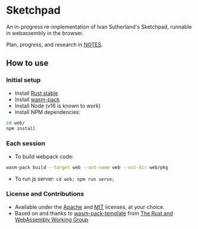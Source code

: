 # Sketchpad

An in-progress re-implementation of Ivan Sutherland's Sketchpad,
runnable in webassembly in the browser.

Plan, progress, and research in [NOTES](NOTES.md).

## How to use

### Initial setup

- Install [Rust stable](https://rustup.rs/)
- Install [wasm-pack](https://rustwasm.github.io/wasm-pack/installer/)
- Install Node (v16 is known to work)
- Install NPM dependencies:

```sh
cd web/
npm install
```

### Each session

- To build webpack code:

```sh
wasm-pack build --target web --out-name web --out-dir web/pkg
```

- To run js server: `cd web; npm run serve;`

### License and Contributions

- Available under the [Apache](LICENSE_APACHE) and [MIT](LICENSE_MIT) licenses, at your choice.
- Based on and thanks to [wasm-pack-template](https://rustwasm.github.io/docs/wasm-pack/tutorials/index.html) from <a href="https://rustwasm.github.io/">The Rust and WebAssembly Working Group</a>
